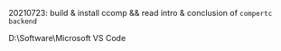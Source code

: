 20210723: build & install ccomp && read intro & conclusion of `compertc backend`

D:\Software\Microsoft VS Code